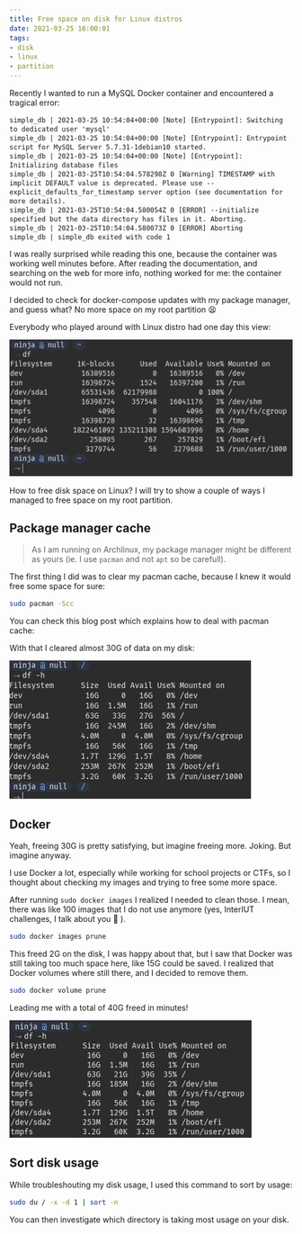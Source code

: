 ```yaml
---
title: Free space on disk for Linux distros
date: 2021-03-25 16:00:01
tags:
- disk
- linux
- partition
---
```


Recently I wanted to run a MySQL Docker container and encountered a tragical error:

```
simple_db | 2021-03-25 10:54:04+00:00 [Note] [Entrypoint]: Switching to dedicated user 'mysql'
simple_db | 2021-03-25 10:54:04+00:00 [Note] [Entrypoint]: Entrypoint script for MySQL Server 5.7.31-1debian10 started.
simple_db | 2021-03-25 10:54:04+00:00 [Note] [Entrypoint]: Initializing database files
simple_db | 2021-03-25T10:54:04.578298Z 0 [Warning] TIMESTAMP with implicit DEFAULT value is deprecated. Please use --explicit_defaults_for_timestamp server option (see documentation for more details).
simple_db | 2021-03-25T10:54:04.580054Z 0 [ERROR] --initialize specified but the data directory has files in it. Aborting.
simple_db | 2021-03-25T10:54:04.580073Z 0 [ERROR] Aborting
simple_db | simple_db exited with code 1
```

I was really surprised while reading this one, because the container was working well minutes before. After reading the documentation, and searching on the web for more info, nothing worked for me: the container would not run.

I decided to check for docker-compose updates with my package manager, and guess what? No more space on my root partition 😫

Everybody who played around with Linux distro had one day this view:

![Root partition full](root-full.png)

How to free disk space on Linux? I will try to show a couple of ways I managed to free space on my root partition.

## Package manager cache

> As I am running on Archlinux, my package manager might be different as yours (ie. I use `pacman` and not `apt` so be carefull).

The first thing I did was to clear my pacman cache, because I knew it would free some space for sure:

```bash
sudo pacman -Scc
```

You can check this blog post which explains how to deal with pacman cache: [](https://ostechnix.com/recommended-way-clean-package-cache-arch-linux/)

With that I cleared almost 30G of data on my disk:

![Root partition 50% free](root-mid.png)

## Docker

Yeah, freeing 30G is pretty satisfying, but imagine freeing more. Joking. But imagine anyway.

I use Docker a lot, especially while working for school projects or CTFs, so I thought about checking my images and trying to free some more space.

After running `sudo docker images` I realized I needed to clean those. I mean, there was like 100 images that I do not use anymore (yes, InterIUT challenges, I talk about you 🥲 ).

```bash
sudo docker images prune
```

This freed 2G on the disk, I was happy about that, but I saw that Docker was still taking too much space here, like 15G could be saved. I realized that Docker volumes where still there, and I decided to remove them.

```bash
sudo docker volume prune
```

Leading me with a total of 40G freed in minutes!

![Root partition 35% free](root-low.png)

## Sort disk usage

While troubleshouting my disk usage, I used this command to sort by usage:

```bash
sudo du / -x -d 1 | sort -n
```

You can then investigate which directory is taking most usage on your disk.

